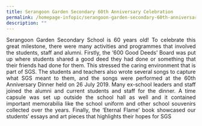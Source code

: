 ```yaml
---
title: Serangoon Garden Secondary 60th Anniversary Celebration
permalink: /homepage-infopic/serangoon-garden-secondary-60th-anniversary-celebration/
description: ""
---
```

<p style="text-align: justify;"> Serangoon Garden Secondary School is 60 years old! To celebrate this great milestone, there were many activities and programmes that involved the students, staff and alumni. Firstly, the ‘600 Good Deeds’ Board was put up where students shared a good deed they had done or something that their friends had done for them. This stressed the caring environment that is part of SGS. The students and teachers also wrote several songs to capture what SGS meant to them, and the songs were performed at the 60th Anniversary Dinner held on 26 July 2019. Many ex-school leaders and staff joined the alumni and current students and staff for the dinner. A time capsule was set up outside the school hall as well and it contained important memorabilia like the school uniform and other school souvenirs collected over the years. Finally, the ‘Eternal Flame’ book showcased our students’ essays and art pieces that highlights their hopes for SGS </p>